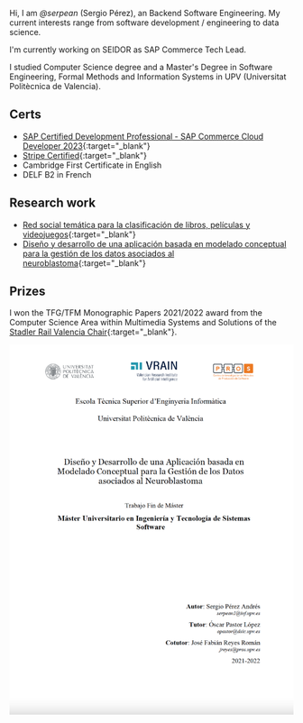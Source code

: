 Hi, I am _@serpean_ (Sergio Pérez), an Backend Software Engineering. My current interests range from software development / engineering to data science.

I'm currently working on SEIDOR as SAP Commerce Tech Lead.

I studied Computer Science degree and a Master's Degree in Software Engineering, Formal Methods and Information Systems in UPV (Universitat Politècnica de Valencia).

## Certs

- [SAP Certified Development Professional - SAP Commerce Cloud Developer 2023](https://www.credly.com/badges/63b031e9-5988-419b-ace9-f153ec707d97/linked_in?t=rnnvi1){:target="_blank"}
- [Stripe Certified](https://stripecertifications.credential.net/98b299a2-35c9-4c75-a649-80be035e78e5){:target="_blank"}
- Cambridge First Certificate in English
- DELF B2 in French

## Research work

- [Red social temática para la clasificación de libros, películas y videojuegos](https://riunet.upv.es/handle/10251/125732){:target="_blank"}
- [Diseño y desarrollo de una aplicación basada en modelado conceptual para la gestión de los datos asociados al neuroblastoma](https://riunet.upv.es/handle/10251/188105){:target="_blank"}

## Prizes

I won the TFG/TFM Monographic Papers 2021/2022 award from the Computer Science Area within Multimedia Systems and Solutions of the [Stadler Rail Valencia Chair](https://www.catedrastadler.com/premios){:target="_blank"}.

![TFM Front Page](/img/tfm-front-page.png)
